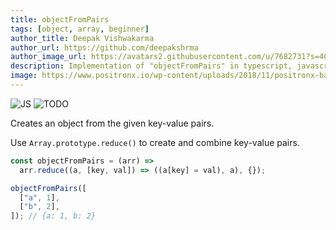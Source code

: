 ```yaml
---
title: objectFromPairs
tags: [object, array, beginner]
author_title: Deepak Vishwakarma
author_url: https://github.com/deepakshrma
author_image_url: https://avatars2.githubusercontent.com/u/7682731?s=400
description: Implementation of "objectFromPairs" in typescript, javascript and deno.
image: https://www.positronx.io/wp-content/uploads/2018/11/positronx-banner-1152-1.jpg
---
```


![JS](https://img.shields.io/badge/supports-javascript-yellow.svg?style=flat-square)
![TODO](https://img.shields.io/badge///TODO-blue.svg?style=flat-square)

Creates an object from the given key-value pairs.

Use `Array.prototype.reduce()` to create and combine key-value pairs.

```js
const objectFromPairs = (arr) =>
  arr.reduce((a, [key, val]) => ((a[key] = val), a), {});
```

```js
objectFromPairs([
  ["a", 1],
  ["b", 2],
]); // {a: 1, b: 2}
```
